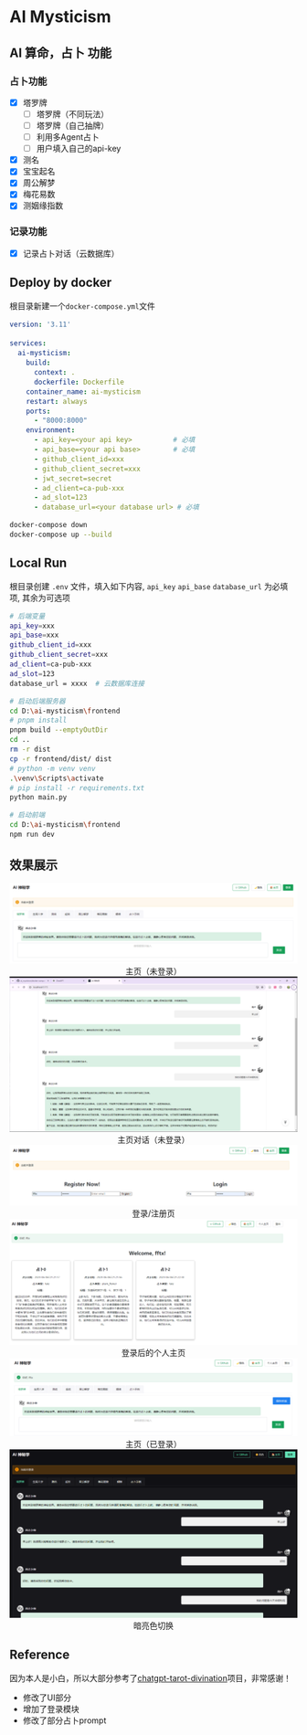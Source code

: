 # AI Mysticism

## AI 算命，占卜 功能
### 占卜功能
- [x] 塔罗牌
  - [ ] 塔罗牌（不同玩法）
  - [ ] 塔罗牌（自己抽牌）
  - [ ] 利用多Agent占卜
  - [ ] 用户填入自己的api-key
- [x] 测名
- [x] 宝宝起名
- [x] 周公解梦
- [x] 梅花易数
- [x] 测姻缘指数

### 记录功能
- [x] 记录占卜对话（云数据库）


## Deploy by docker

根目录新建一个`docker-compose.yml`文件
```yaml
version: '3.11'

services:
  ai-mysticism:
    build:
      context: .
      dockerfile: Dockerfile
    container_name: ai-mysticism
    restart: always
    ports:
      - "8000:8000"
    environment:
      - api_key=<your api key>          # 必填
      - api_base=<your api base>        # 必填
      - github_client_id=xxx
      - github_client_secret=xxx
      - jwt_secret=secret
      - ad_client=ca-pub-xxx
      - ad_slot=123
      - database_url=<your database url> # 必填
```

```bash
docker-compose down
docker-compose up --build
```

## Local Run

根目录创建 `.env` 文件，填入如下内容, `api_key` `api_base` `database_url` 为必填项, 其余为可选项

```bash
# 后端变量
api_key=xxx
api_base=xxx
github_client_id=xxx
github_client_secret=xxx
ad_client=ca-pub-xxx
ad_slot=123
database_url = xxxx  # 云数据库连接
```

```bash
# 启动后端服务器
cd D:\ai-mysticism\frontend
# pnpm install
pnpm build --emptyOutDir
cd ..
rm -r dist
cp -r frontend/dist/ dist
# python -m venv venv
.\venv\Scripts\activate
# pip install -r requirements.txt
python main.py

```

```bash
# 启动前端
cd D:\ai-mysticism\frontend
npm run dev
```


## 效果展示
<img src="frontend\public\index_without_login.png" alt="主页（未登录）" title="主页（未登录）">
<center>主页（未登录）</center>
<img src="frontend\public\index_conversation_without_login.png" alt="主页对话（未登录）" title="主页对话（未登录）">
<center>主页对话（未登录）</center>
<img src="frontend\public\login.png" alt="登录/注册页" title="登录/注册页">
<center>登录/注册页</center>
<img src="frontend\public\login_after.png" alt="登录后的个人主页" title="登陆后的个人主页">
<center>登录后的个人主页</center>
<img src="frontend\public\index_login.png" alt="主页（已登录）" title="主页（已登录）">
<center>主页（已登录）</center>
<img src="frontend\public\dark_mode.png" alt="暗亮色切换" title="暗亮色切换">
<center>暗亮色切换</center>


## Reference
因为本人是小白，所以大部分参考了[chatgpt-tarot-divination](https://github.com/dreamhunter2333/chatgpt-tarot-divination)项目，非常感谢！
- 修改了UI部分
- 增加了登录模块
- 修改了部分占卜prompt
